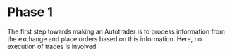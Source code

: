 # Phase 1

The first step towards making an Autotrader is to process information from the exchange and
place orders based on this information. Here, no execution of trades is involved
